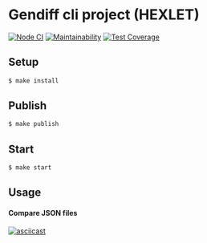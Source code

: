 # Gendiff cli project (HEXLET)

[![Node CI](https://github.com/YuliyaYakutsik/frontend-project-lvl2/workflows/CI/badge.svg)](https://github.com/YuliyaYakutsik/frontend-project-lvl2/actions)
[![Maintainability](https://api.codeclimate.com/v1/badges/8d09ac01aff3e2680303/maintainability)](https://codeclimate.com/github/YuliyaYakutsik/frontend-project-lvl2/maintainability)
[![Test Coverage](https://api.codeclimate.com/v1/badges/8d09ac01aff3e2680303/test_coverage)](https://codeclimate.com/github/YuliyaYakutsik/frontend-project-lvl2/test_coverage)

## Setup

```sh
$ make install
```

## Publish

```sh
$ make publish
```

## Start

```sh
$ make start
```

## Usage

#### Compare JSON files

[![asciicast](https://asciinema.org/a/GD2jppVoYLS5Yv8vUSmj9qGP0.svg)](https://asciinema.org/a/GD2jppVoYLS5Yv8vUSmj9qGP0)